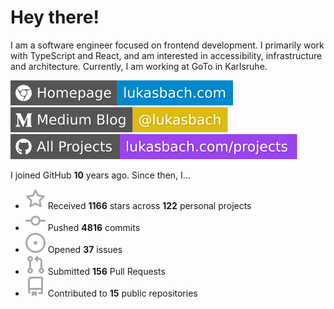 # Hey there!

I am a software engineer focused on frontend development. I primarily work with TypeScript and React, and am interested in accessibility, infrastructure and architecture. Currently, I am working at GoTo in Karlsruhe.

[![Homepage](./icons/homepage.svg)](https://lukasbach.com)
[![Medium Blog](./icons/medium.svg)](https://medium.com/@lukasbach)
[![My Projects](./icons/projects.svg)](https://lukasbach.com/projects)

I joined GitHub **10** years ago. Since then, I...

- ![](./icons/star.svg) Received **1166** stars across **122** personal projects
- ![](./icons/commit.svg) Pushed **4816** commits
- ![](./icons/issues.svg) Opened **37** issues
- ![](./icons/pr.svg) Submitted **156** Pull Requests
- ![](./icons/repo.svg) Contributed to **15** public repositories
